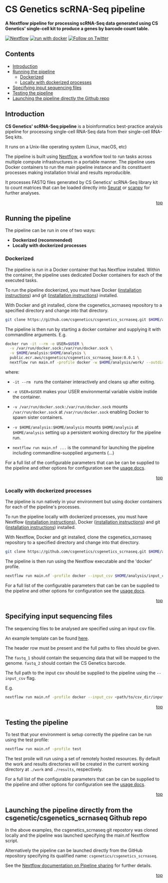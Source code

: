 # CS Genetics scRNA-Seq pipeline
**A Nextflow pipeline for processing scRNA-Seq data generated using CS Genetics' single-cell kit to produce a genes by barcode count table.**

[![Nextflow](https://img.shields.io/badge/nextflow%20DSL2-%E2%89%A521.10.3-23aa62.svg)](https://www.nextflow.io/)
[![run with docker](https://img.shields.io/badge/run%20with-docker-0db7ed?labelColor=000000&logo=docker)](https://www.docker.com/)
[![Follow on Twitter](http://img.shields.io/badge/twitter-%40csgenetics-1DA1F2?labelColor=000000&logo=twitter)](https://twitter.com/csgenetics)

## Contents
- [Introduction](#introduction)
- [Running the pipeline](#running-the-pipeline)
    - [Dockerized](#dockerized)
    - [Locally with dockerized processes](#locally-with-dockerized-processes)
- [Specifying input sequencing files](#specifying-input-sequencing-files)
- [Testing the pipeline](#testing-the-pipeline)
- [Launching the pipeline directly the Github repo](#launching-the-pipeline-directly-from-the-csgeneticcsgenetics_scrnaseq-github-repo)


## Introduction

**CS Genetics' scRNA-Seq pipeline** is a bioinformatics best-practice analysis pipeline for processing single-cell RNA-Seq data from their single-cell RNA-Seq kits.

It runs on a Unix-like operating system (Linux, macOS, etc)

The pipeline is built using [Nextflow](https://www.nextflow.io), a workflow tool to run tasks across multiple compute infrastructures in a portable manner. The pipeline uses Docker containers to run the main pipeline instance and its constituent processes making installation trivial and results reproducible.

It processes FASTQ files generated by CS Genetics' scRNA-Seq library kit to count matrices that can be loaded directly into [Seurat](https://satijalab.org/seurat/index.html) or [scanpy](https://scanpy.readthedocs.io/en/stable/) for further analyses.
<div style="text-align: right"><a href="#cs-genetics-scrna-seq-pipeline">top</a></div>

## Running the pipeline

The pipeline can be run in one of two ways:
- **Dockerized (recommended)**
- **Locally with dockerized processes**

### Dockerized

The pipeline is run in a Docker container that has Nextflow installed. Within the container, the pipeline uses dedicated Docker containers for each of the executed tasks.

To run the pipeline dockerized, you must have Docker ([installation instructions](https://docs.docker.com/get-docker/)) and git ([installation instructions](https://git-scm.com/book/en/v2/Getting-Started-Installing-Git)) installed.

With Docker and git installed, clone the csgenetics_scrnaseq repository to a specified directory and change into that directory.

```bash
git clone https://github.com/csgenetics/csgenetics_scrnaseq.git $HOME/analysis && cd $HOME/analysis
```

The pipeline is then run by starting a docker container and supplying
it with commandline arguments. E.g.

```bash
docker run -it --rm -e USER=$USER \
  -v /var/run/docker.sock:/var/run/docker.sock \
  -v $HOME/analysis:$HOME/analysis \
  public.ecr.aws/csgenetics/csgenetics_scrnaseq_base:0.0.1 \ 
  nextflow run main.nf -profile docker -w $HOME/analysis/work/ --outdir $HOME/analysis/results/ --input_csv $HOME/analysis/input_csv/input_csv.csv
```

where:

- `-it --rm ` runs the container interactively and cleans up after exiting.

- `-e USER=$USER` makes your USER environmental variable visible instide the container.

- `-v /var/run/docker.sock:/var/run/docker.sock` mounts `/var/run/docker.sock` at `/var/run/docker.sock` enabling Docker to spawn sister containers.

- `-v $HOME/analysis:$HOME/analysis` mounts `$HOME/analysis` at `$HOME/analysis` setting up a persistent working directory for the pipeline run.

- `nextflow run main.nf ...` is the command for launching the pipeline including commandline-suopplied arguments (...)

For a full list of the configurable parameters that can be can be supplied to the pipeline
and other options for configuration see the [usage docs](docs/usage.md).
<div style="text-align: right"><a href="#cs-genetics-scrna-seq-pipeline">top</a></div>

### Locally with dockerized processes
The pipeline is run natively in your environment but using docker containers for each of the pipeline's processes.

To run the pipeline locally with dockerized processes, you must have Nextflow ([installation instructions](https://www.nextflow.io/docs/latest/getstarted.html#installation)), Docker ([installation instructions](https://docs.docker.com/get-docker/)) and git ([installation instructions](https://git-scm.com/book/en/v2/Getting-Started-Installing-Git)) installed.

With Nextflow, Docker and git installed, clone the csgenetics_scrnaseq repository to a specified directory and change into that directory.

```bash
git clone https://github.com/csgenetics/csgenetics_scrnaseq.git $HOME/analysis && cd $HOME/analysis
```

The pipeline is then run using the Nextflow executable and the 'docker' profile.

```bash
nextflow run main.nf -profile docker --input_csv $HOME/analysis/input_csv/input_csv.csv
```

For a full list of the configurable parameters that can be can be supplied to the pipeline
and other options for configuration see the [usage docs](docs/usage.md).
<div style="text-align: right"><a href="#cs-genetics-scrna-seq-pipeline">top</a></div>

## Specifying input sequencing files
The sequencing files to be analysed are specified using an input csv file.

An example template can be found [here](input_csv/template.csv).

The header row must be present and the full paths to files should be given.

The `fastq_1` should contain the sequencing data that will be mapped to the genome. `fastq_2` should contain the CS Genetics barcode.

The full path to the input csv should be supplied to the pipeline using the `--input_csv` flag.

E.g.
```bash
nextflow run main.nf -profile docker --input_csv <path/to/csv_dir/input_csv.csv>
```
<div style="text-align: right"><a href="#cs-genetics-scrna-seq-pipeline">top</a></div>

## Testing the pipeline
To test that your environment is setup correctly the pipeline can be run using the test profile:

```bash
nextflow run main.nf -profile test
```

The test proile will run using a set of remotely hosted resources. By default the work and results directories will be created in the current working directory at `./work` and `./results`, respectively.

For a full list of the configurable parameters that can be can be supplied to the pipeline
and other options for configuration see the [usage docs](docs/usage.md).
<div style="text-align: right"><a href="#cs-genetics-scrna-seq-pipeline">top</a></div>

## Launching the pipeline directly from the csgenetic/csgenetics_scrnaseq Github repo
In the above examples, the csgenetics_scrnaseq git repostory was cloned locally
and the pipeline was launched specifying the main.nf Nextflow script.

Alternatively the pipeline can be launched directly from the GitHub repository specifying its qualified name: `csgenetics/csgenetics_scrnaseq`.

See the [Nextflow documentation on Pipeline sharing](https://www.nextflow.io/docs/latest/sharing.html) for further details.
<div style="text-align: right"><a href="#cs-genetics-scrna-seq-pipeline">top</a></div>
